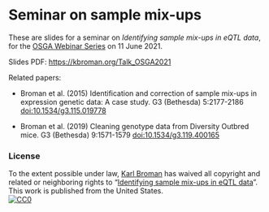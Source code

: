 # Seminar on sample mix-ups

These are slides for a seminar on _Identifying sample mix-ups in eQTL
data_, for the [OSGA Webinar Series](https://opar.io/training/osga-webinar-series-2020.html)
on 11 June 2021.

Slides PDF: <https://kbroman.org/Talk_OSGA2021>

Related papers:

- Broman et al. (2015) Identification and correction of sample mix-ups
  in expression genetic data: A case study. G3 (Bethesda) 5:2177-2186
  [doi:10.1534/g3.115.019778](https://doi.org/10.1534/g3.115.019778)

- Broman et al. (2019) Cleaning genotype data from Diversity Outbred
  mice. G3 (Bethesda) 9:1571-1579
  [doi:10.1534/g3.119.400165](https://doi.org/10.1534/g3.119.400165)

### License

To the extent possible under law,
[Karl Broman](https://github.com/kbroman)
has waived all copyright and related or neighboring rights to
&ldquo;[Identifying sample mix-ups in eQTL data](https://github.com/kbroman/Talk_OSGA2021)&rdquo;.
This work is published from the United States.
<br/>
[![CC0](https://i.creativecommons.org/p/zero/1.0/88x31.png)](https://creativecommons.org/publicdomain/zero/1.0/)

